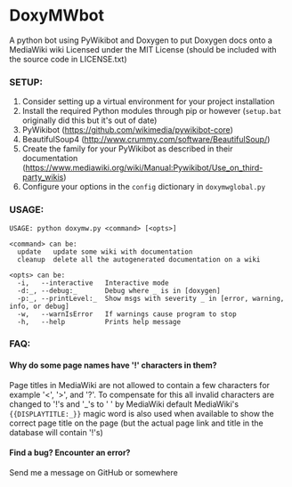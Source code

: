 # DoxyMWbot

A python bot using PyWikibot and Doxygen to put Doxygen docs onto a MediaWiki wiki
Licensed under the MIT License (should be included with the source code in LICENSE.txt)


### SETUP:

1. Consider setting up a virtual environment for your project installation
1. Install the required Python modules through pip or however (`setup.bat` originally did this but it's out of date)
 1. PyWikibot (https://github.com/wikimedia/pywikibot-core)
 2. BeautifulSoup4 (http://www.crummy.com/software/BeautifulSoup/)
2. Create the family for your PyWikibot as described in their documentation (https://www.mediawiki.org/wiki/Manual:Pywikibot/Use_on_third-party_wikis)
3. Configure your options in the `config` dictionary in `doxymwglobal.py`

### USAGE:

```
USAGE: python doxymw.py <command> [<opts>]

<command> can be:
  update   update some wiki with documentation
  cleanup  delete all the autogenerated documentation on a wiki

<opts> can be:
  -i,   --interactive   Interactive mode
  -d:_, --debug:_       Debug where _ is in [doxygen]
  -p:_, --printLevel:_  Show msgs with severity _ in [error, warning, info, or debug]
  -w,   --warnIsError   If warnings cause program to stop
  -h,   --help          Prints help message
```

### FAQ:

#### Why do some page names have '!' characters in them?

Page titles in MediaWiki are not allowed to contain a few characters for example '<', '>', and '?'.
To compensate for this all invalid characters are changed to '!'s and '_'s to ' ' by MediaWiki default
MediaWiki's `{{DISPLAYTITLE:_}}` magic word is also used when available to show the correct page title on the page (but the actual page link and title in the database will contain '!'s)

#### Find a bug? Encounter an error?

Send me a message on GitHub or somewhere
